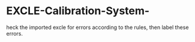 # EXCLE-Calibration-System-
heck the imported excle for errors according to the rules, then  label these errors.
